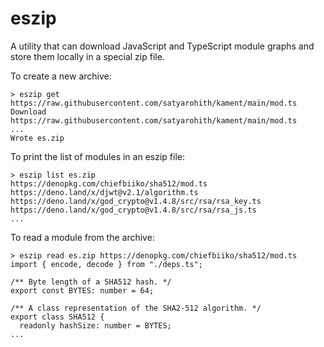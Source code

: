# eszip

A utility that can download JavaScript and TypeScript module graphs and store
them locally in a special zip file.

To create a new archive:
```
> eszip get https://raw.githubusercontent.com/satyarohith/kament/main/mod.ts
Download https://raw.githubusercontent.com/satyarohith/kament/main/mod.ts
...
Wrote es.zip
```

To print the list of modules in an eszip file:
```
> eszip list es.zip
https://denopkg.com/chiefbiiko/sha512/mod.ts
https://deno.land/x/djwt@v2.1/algorithm.ts
https://deno.land/x/god_crypto@v1.4.8/src/rsa/rsa_key.ts
https://deno.land/x/god_crypto@v1.4.8/src/rsa/rsa_js.ts
...
```

To read a module from the archive:
```
> eszip read es.zip https://denopkg.com/chiefbiiko/sha512/mod.ts
import { encode, decode } from "./deps.ts";

/** Byte length of a SHA512 hash. */
export const BYTES: number = 64;

/** A class representation of the SHA2-512 algorithm. */
export class SHA512 {
  readonly hashSize: number = BYTES;
...
```
